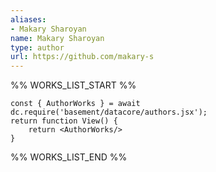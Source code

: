 ```yaml
---
aliases:
- Makary Sharoyan
name: Makary Sharoyan
type: author
url: https://github.com/makary-s
---
```



%% WORKS_LIST_START %%

```datacorejsx
const { AuthorWorks } = await dc.require('basement/datacore/authors.jsx');
return function View() {
    return <AuthorWorks/>
}
```
%% WORKS_LIST_END %%